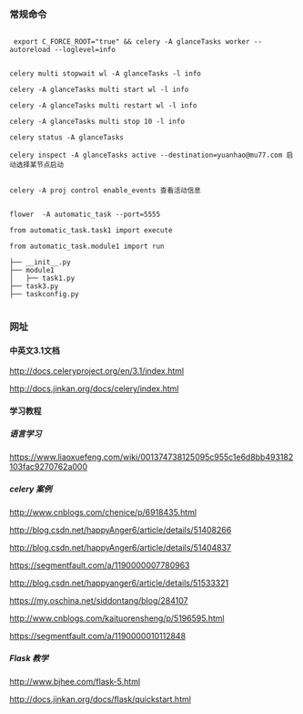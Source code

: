 
### 常规命令

```

 export C_FORCE_ROOT="true" && celery -A glanceTasks worker --autoreload --loglevel=info


celery multi stopwait wl -A glanceTasks -l info

celery -A glanceTasks multi start wl -l info

celery -A glanceTasks multi restart wl -l info

celery -A glanceTasks multi stop 10 -l info

celery status -A glanceTasks

celery inspect -A glanceTasks active --destination=yuanhao@mu77.com 启动选择某节点启动


celery -A proj control enable_events 查看活动信息


flower  -A automatic_task --port=5555

from automatic_task.task1 import execute

from automatic_task.module1 import run

├── __init__.py
├── module1
│   ├── task1.py
├── task3.py
├── taskconfig.py


```

### 网址

#### 中英文3.1文档

http://docs.celeryproject.org/en/3.1/index.html

http://docs.jinkan.org/docs/celery/index.html

#### 学习教程

##### 语言学习

https://www.liaoxuefeng.com/wiki/001374738125095c955c1e6d8bb493182103fac9270762a000

##### celery 案例

http://www.cnblogs.com/chenice/p/6918435.html

http://blog.csdn.net/happyAnger6/article/details/51408266

http://blog.csdn.net/happyAnger6/article/details/51404837

https://segmentfault.com/a/1190000007780963

http://blog.csdn.net/happyanger6/article/details/51533321

https://my.oschina.net/siddontang/blog/284107

http://www.cnblogs.com/kaituorensheng/p/5196595.html

https://segmentfault.com/a/1190000010112848

##### Flask 教学

http://www.bjhee.com/flask-5.html

http://docs.jinkan.org/docs/flask/quickstart.html

